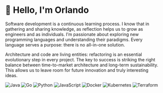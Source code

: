# 👋 Hello, I'm Orlando

Software development is a continuous learning process. I know that in gathering and sharing knowledge, as reflection helps us to grow as engineers and as individuals. I’m passionate about exploring new programming languages and understanding their paradigms. Every language serves a purpose: there is no all-in-one solution.

Architecture and code are living entities: refactoring is an essential evolutionary step in every project. The key to success is striking the right balance between time-to-market architecture and long-term sustainability. This allows us to leave room for future innovation and truly interesting ideas.

![Java](https://img.shields.io/badge/Java-ED8B00?style=for-the-badge&logo=java&logoColor=white)
![Go](https://img.shields.io/badge/Go-00ADD8?style=for-the-badge&logo=go&logoColor=white)
![Python](https://img.shields.io/badge/Python-3776AB?style=for-the-badge&logo=python&logoColor=white)
![JavaScript](https://img.shields.io/badge/JavaScript-F7DF1E?style=for-the-badge&logo=javascript&logoColor=black)
![Docker](https://img.shields.io/badge/Docker-2496ED?style=for-the-badge&logo=docker&logoColor=white)
![Kubernetes](https://img.shields.io/badge/Kubernetes-326CE5?style=for-the-badge&logo=kubernetes&logoColor=white)
![Terraform](https://img.shields.io/badge/Terraform-623CE4?style=for-the-badge&logo=terraform&logoColor=white)
